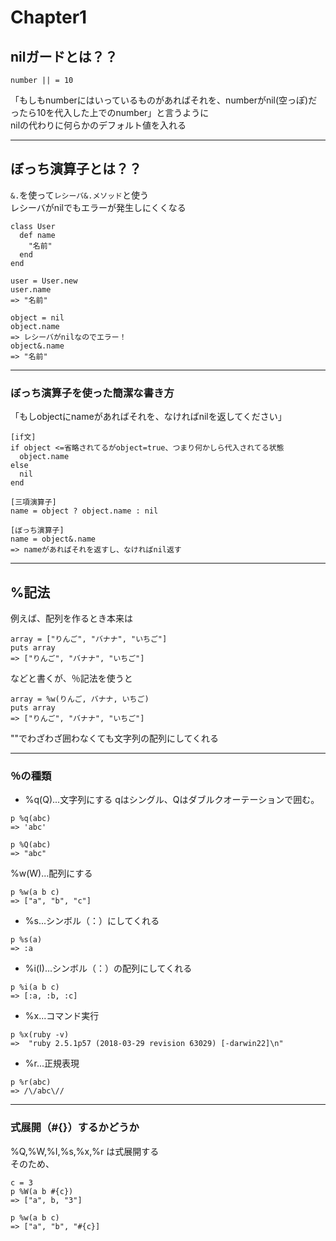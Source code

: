 # Chapter1

## nilガードとは？？  
~~~
number || = 10
~~~
「もしもnumberにはいっているものがあればそれを、numberがnil(空っぽ)だったら10を代入した上でのnumber」と言うように   
nilの代わりに何らかのデフォルト値を入れる
***

## ぼっち演算子とは？？
`&.`を使って`レシーバ&.メソッド`と使う   
レシーバがnilでもエラーが発生しにくくなる
~~~
class User
  def name
    "名前"
  end
end

user = User.new
user.name
=> "名前"

object = nil
object.name
=> レシーバがnilなのでエラー！
object&.name
=> "名前"
~~~
***

### ぼっち演算子を使った簡潔な書き方
「もしobjectにnameがあればそれを、なければnilを返してください」
~~~
[if文]
if object <=省略されてるがobject=true、つまり何かしら代入されてる状態
  object.name
else
  nil
end

[三項演算子]
name = object ? object.name : nil

[ぼっち演算子]
name = object&.name
=> nameがあればそれを返すし、なければnil返す
~~~
***

## %記法
例えば、配列を作るとき本来は
~~~
array = ["りんご", "バナナ", "いちご"]
puts array
=> ["りんご", "バナナ", "いちご"]
~~~
などと書くが、％記法を使うと
~~~
array = %w(りんご, バナナ, いちご)
puts array
=> ["りんご", "バナナ", "いちご"]
~~~
""でわざわざ囲わなくても文字列の配列にしてくれる
***

### ％の種類

- %q(Q)...文字列にする
qはシングル、Qはダブルクオーテーションで囲む。
~~~
p %q(abc)
=> 'abc'

p %Q(abc)
=> "abc"
~~~

%w(W)...配列にする
~~~
p %w(a b c)
=> ["a", "b", "c"]
~~~

- %s...シンボル（：）にしてくれる
~~~
p %s(a)
=> :a
~~~

- %i(I)...シンボル（：）の配列にしてくれる
~~~
p %i(a b c)
=> [:a, :b, :c]
~~~

- %x...コマンド実行
~~~
p %x(ruby -v)
=>  "ruby 2.5.1p57 (2018-03-29 revision 63029) [-darwin22]\n"
~~~

- %r...正規表現
~~~
p %r(abc)
=> /\/abc\//
~~~
***

### 式展開（#{}）するかどうか
%Q,%W,%I,%s,%x,%r は式展開する    
そのため、
~~~
c = 3
p %W(a b #{c})
=> ["a", b, "3"]

p %w(a b c)
=> ["a", "b", "#{c}]
~~~
